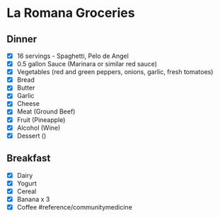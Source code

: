 # La Romana Groceries
## Dinner
- [x] 16 servings - Spaghetti, Pelo de Angel
- [x] 0.5 gallon Sauce (Marinara or similar red sauce)
- [x] Vegetables (red and green peppers, onions, garlic, fresh tomatoes)
- [x] Bread
- [x] Butter
- [x] Garlic
- [x] Cheese
- [x] Meat (Ground Beef) 
- [x] Fruit (Pineapple)
- [x] Alcohol (Wine)
- [x] Dessert ()

## Breakfast
- [x] Dairy
- [x] Yogurt
- [x] Cereal
- [x] Banana x 3
- [x] Coffee
#reference/communitymedicine